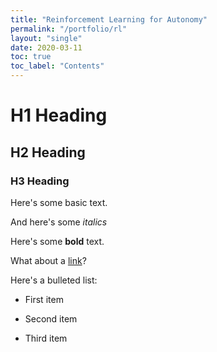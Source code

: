 ```yaml
---
title: "Reinforcement Learning for Autonomy"
permalink: "/portfolio/rl"
layout: "single"
date: 2020-03-11
toc: true
toc_label: "Contents"
---
```


# H1 Heading

## H2 Heading

### H3 Heading

Here's some basic text.

And here's some *italics*

Here's some **bold** text.

What about a [link](https://github.com/karthikkalidas)?

Here's a bulleted list:
* First item
+ Second item
- Third item
